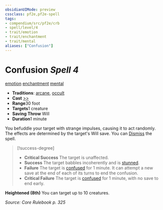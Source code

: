 ```yaml
---
obsidianUIMode: preview
cssclass: pf2e,pf2e-spell
tags:
- compendium/src/pf2e/crb
- spell/level/4
- trait/emotion
- trait/enchantment
- trait/mental
aliases: ["Confusion"]
---
```

# Confusion *Spell 4*   
[emotion](/rules/traits/emotion.md)  [enchantment](/rules/traits/enchantment.md)  [mental](/rules/traits/mental.md)  

- **Traditions**: [arcane](/rules/traits/arcane.md), [occult](/rules/traits/occult.md)
- **Cast** [>>](/rules/core-rulebook/chapter-9-playing-the-game.md#Actions "Two-Action") 
- **Range**30 foot
- **Targets**1 creature
- **Saving Throw** Will
- **Duration**1 minute

You befuddle your target with strange impulses, causing it to act randomly. The effects are determined by the target's Will save. You can [Dismiss](/rules/actions/dismiss.md) the spell.

> [!success-degree] 
> - **Critical Success** The target is unaffected.
> - **Success** The target babbles incoherently and is [stunned](/rules/conditions.md#Stunned).
> - **Failure** The target is [confused](/rules/conditions.md#Confused) for 1 minute. It can attempt a new save at the end of each of its turns to end the confusion.
> - **Critical Failure** The target is [confused](/rules/conditions.md#Confused) for 1 minute, with no save to end early.

**Heightened (8th)** You can target up to 10 creatures.

*Source: Core Rulebook p. 325*